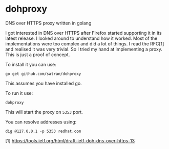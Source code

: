 # dohproxy

DNS over HTTPS proxy written in golang

I got interested in DNS over HTTPS after Firefox started supporting it in its latest release. I looked around to understand how it worked. Most of the implementations were too complex and did a lot of things. I read the RFC[1] and realised it was very trivial. So I tried my hand at implementing a proxy. This is just a proof of concept.

To install it you can use:
```
go get github.com/satran/dohproxy
```
This assumes you have installed go.


To run it use:
```
dohproxy
```
This will start the proxy on `5353` port.

You can resolve addresses using:
```
dig @127.0.0.1 -p 5353 redhat.com
```


[1] https://tools.ietf.org/html/draft-ietf-doh-dns-over-https-13

